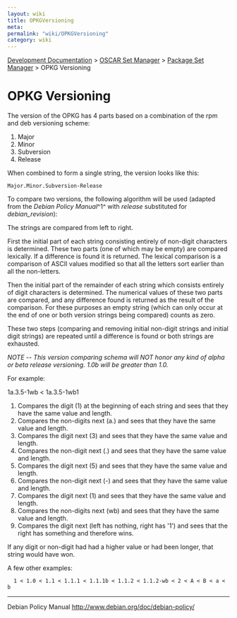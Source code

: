 ```yaml
---
layout: wiki
title: OPKGVersioning
meta: 
permalink: "wiki/OPKGVersioning"
category: wiki
---
```

<!-- Name: OPKGVersioning -->
<!-- Version: 9 -->
<!-- Author: wesbland -->

[Development Documentation](wiki/DevelDocs) > [OSCAR Set Manager](wiki/OSM) > [Package Set Manager](wiki/SetManager) > OPKG Versioning

# OPKG Versioning

The version of the OPKG has 4 parts based on a combination of the rpm and deb versioning scheme:

 1. Major
 1. Minor
 1. Subversion
 1. Release

When combined to form a single string, the version looks like this:

    Major.Minor.Subversion-Release

To compare two versions, the following algorithm will be used (adapted from the _Debian Policy Manual_^1^  with _release_ substituted for _debian_revision_):

The strings are compared from left to right.

First the initial part of each string consisting entirely of non-digit characters is determined.  These two parts (one of which may be empty) are compared lexically.  If a difference is found it is returned.  The lexical comparison is a comparison of ASCII values modified so that all the letters sort earlier than all the non-letters.

Then the initial part of the remainder of each string which consists entirely of digit characters is determined.  The numerical values of these two parts are compared, and any difference found is returned as the result of the comparison.  For these purposes an empty string (which can only occur at the end of one or both version strings being compared) counts as zero.

These two steps (comparing and removing initial non-digit strings and initial digit strings) are repeated until a difference is found or both strings are exhausted.

*NOTE -- This version comparing schema will NOT honor any kind of alpha or beta release versioning.  1.0b will be greater than 1.0.*

For example:

1a.3.5-1wb < 1a.3.5-1wb1

 1. Compares the digit (1) at the beginning of each string and sees that they have the same value and length.
 1. Compares the non-digits next (a.) and sees that they have the same value and length.
 1. Compares the digit next (3) and sees that they have the same value and length.
 1. Compares the non-digit next (.) and sees that they have the same value and length.
 1. Compares the digit next (5) and sees that they have the same value and length.
 1. Compares the non-digit next (-) and sees that they have the same value and length.
 1. Compares the digit next (1) and sees that they have the same value and length.
 1. Compares the non-digits next (wb) and sees that they have the same value and length.
 1. Compares the digit next (left has nothing, right has '1') and sees that the right has something and therefore wins.

If any digit or non-digit had had a higher value or had been longer, that string would have won.

A few other examples:


      1 < 1.0 < 1.1 < 1.1.1 < 1.1.1b < 1.1.2 < 1.1.2-wb < 2 < A < B < a < b

----

Debian Policy Manual <http://www.debian.org/doc/debian-policy/>
